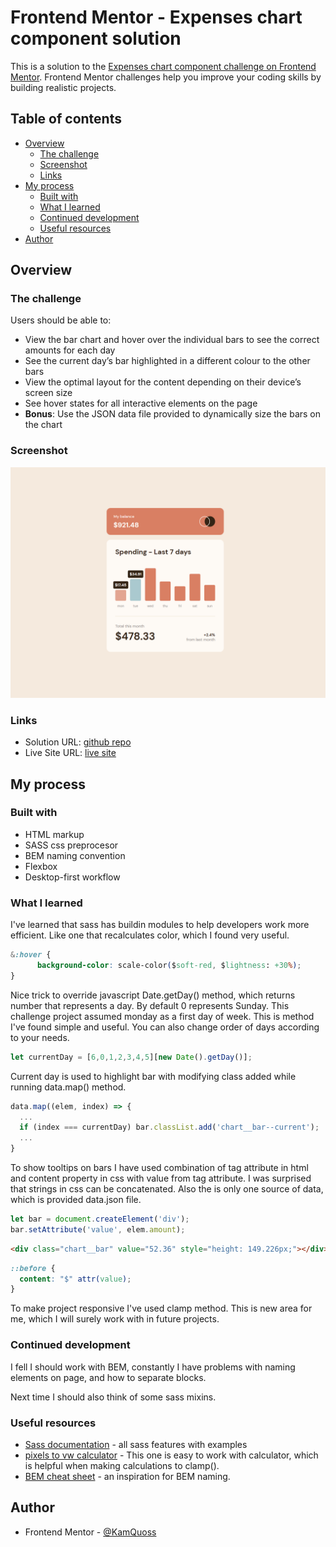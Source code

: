 # Frontend Mentor - Expenses chart component solution

This is a solution to the [Expenses chart component challenge on Frontend Mentor](https://www.frontendmentor.io/challenges/expenses-chart-component-e7yJBUdjwt). Frontend Mentor challenges help you improve your coding skills by building realistic projects. 

## Table of contents

- [Overview](#overview)
  - [The challenge](#the-challenge)
  - [Screenshot](#screenshot)
  - [Links](#links)
- [My process](#my-process)
  - [Built with](#built-with)
  - [What I learned](#what-i-learned)
  - [Continued development](#continued-development)
  - [Useful resources](#useful-resources)
- [Author](#author)

## Overview

### The challenge

Users should be able to:

- View the bar chart and hover over the individual bars to see the correct amounts for each day
- See the current day’s bar highlighted in a different colour to the other bars
- View the optimal layout for the content depending on their device’s screen size
- See hover states for all interactive elements on the page
- **Bonus**: Use the JSON data file provided to dynamically size the bars on the chart

### Screenshot

![](./screenshot.png)

### Links

- Solution URL: [github repo](https://github.com/KamQuoss/expenses-chart-component-main)
- Live Site URL: [live site](https://kamquoss.github.io/expenses-chart-component-main/)

## My process

### Built with

- HTML markup
- SASS css preprocesor
- BEM naming convention
- Flexbox
- Desktop-first workflow

### What I learned

I've learned that sass has buildin modules to help developers work more efficient. Like one that recalculates color, which I found very useful.

```css
&:hover {
      background-color: scale-color($soft-red, $lightness: +30%);
}
```

Nice trick to override javascript Date.getDay() method, which returns number that represents a day. By default 0 represents Sunday. This challenge project assumed monday as a first day of week. This is method I've found simple and useful. You can also change order of days according to your needs.

```js
let currentDay = [6,0,1,2,3,4,5][new Date().getDay()];
```
Current day is used to highlight bar with modifying class added while running data.map() method.

```js
data.map((elem, index) => {
  ...
  if (index === currentDay) bar.classList.add('chart__bar--current');
  ...
}
```

To show tooltips on bars I have used combination of tag attribute in html and content property in css with value from tag attribute. I was surprised that strings in css can be concatenated. Also the is only one source of data, which is provided data.json file.
```js
let bar = document.createElement('div');
bar.setAttribute('value', elem.amount);
```
```html
<div class="chart__bar" value="52.36" style="height: 149.226px;"></div>
```
```css
::before {
  content: "$" attr(value);
}
```

To make project responsive I've used clamp method. This is new area for me, which I will surely work with in future projects.


### Continued development

I fell I should work with BEM, constantly I have problems with naming elements on page, and how to separate blocks.

Next time I should also think of some sass mixins. 

### Useful resources

- [Sass documentation](https://sass-lang.com/documentation) - all sass features with examples
- [pixels to vw calculator](https://web-development.space/tools/px-to-vw/) - This one is easy to work with calculator, which is helpful when making calculations to clamp().
- [BEM cheat sheet](https://9elements.com/bem-cheat-sheet/) - an inspiration for BEM naming.

## Author

- Frontend Mentor - [@KamQuoss](https://www.frontendmentor.io/profile/KamQuoss)

